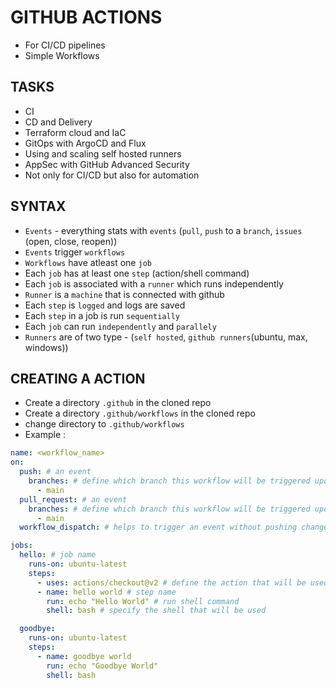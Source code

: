 # GITHUB ACTIONS
* For CI/CD pipelines
* Simple Workflows

## TASKS
* CI
* CD and Delivery
* Terraform cloud and IaC
* GitOps with ArgoCD and Flux
* Using and scaling self hosted runners
* AppSec with GitHub Advanced Security
* Not only for CI/CD but also for automation


## SYNTAX
* `Events` - everything stats with `events` (`pull`, `push` to a `branch`, `issues` (open, close, reopen))
* `Events` trigger `workflows`
* `Workflows` have atleast one `job`
* Each `job` has at least one `step` (action/shell command)
* Each `job` is associated with a `runner` which runs independently
* `Runner` is a `machine` that is connected with github
* Each `step` is `logged` and logs are saved
* Each `step` in a job is run `sequentially`
* Each `job` can run `independently` and `parallely`
* `Runners` are of two type - (`self hosted`, `github runners`(ubuntu, max, windows))



## CREATING A ACTION
* Create a directory `.github` in the cloned repo
* Create a directory `.github/workflows` in the cloned repo
* change directory to `.github/workflows`
* Example :
```yaml
name: <workflow_name>
on:
  push: # an event
    branches: # define which branch this workflow will be triggered upon
      - main
  pull_request: # an event
    branches: # define which branch this workflow will be triggered upon
      - main
  workflow_dispatch: # helps to trigger an event without pushing changes to repo

jobs:
  hello: # job name
    runs-on: ubuntu-latest
    steps:
      - uses: actions/checkout@v2 # define the action that will be used to do all the tasks (<github_repo>@<release_version/tag/commit_hash/branch_name>)
      - name: hello world # step name
        run: echo "Hello World" # run shell command
        shell: bash # specify the shell that will be used

  goodbye:
    runs-on: ubuntu-latest
    steps:
      - name: goodbye world
        run: echo "Goodbye World"
        shell: bash
```
